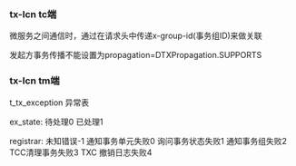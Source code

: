 ### tx-lcn tc端

微服务之间通信时，通过在请求头中传递x-group-id(事务组ID)来做关联

发起方事务传播不能设置为propagation=DTXPropagation.SUPPORTS

### tx-lcn tm端

t_tx_exception 异常表

ex_state: 待处理0  已处理1

registrar: 未知错误-1   通知事务单元失败0   询问事务状态失败1   通知事务组失败2    TCC清理事务失败3  TXC 撤销日志失败4
